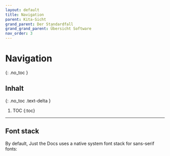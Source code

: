 ```yaml
---
layout: default
title: Navigation
parent: Kita-Sicht
grand_parent: Der Standardfall
grand_grand_parent: Übersicht Software
nav_order: 3
---
```


# Navigation
{: .no_toc }

## Inhalt
{: .no_toc .text-delta }

1. TOC
{:toc}

---

## Font stack

By default, Just the Docs uses a native system font stack for sans-serif fonts:
